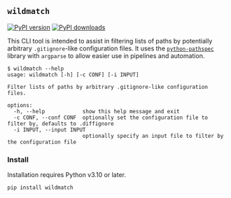 `wildmatch`
-----------

[![PyPI version](https://img.shields.io/pypi/v/wildmatch.svg?logo=pypi&style=flat-square)](https://pypi.org/project/wildmatch/)
[![PyPI downloads](https://img.shields.io/pypi/dm/wildmatch?style=flat-square)](https://pypistats.org/packages/wildmatch)



This CLI tool is intended to assist in filtering lists of paths by potentially arbitrary `.gitignore`-like configuration
files. It uses the [`python-pathspec`](https://github.com/cpburnz/python-path-specification) library with `argparse` to
allow easier use in pipelines and automation.
```shell
$ wildmatch --help
usage: wildmatch [-h] [-c CONF] [-i INPUT]

Filter lists of paths by arbitrary .gitignore-like configuration files.

options:
  -h, --help            show this help message and exit
  -c CONF, --conf CONF  optionally set the configuration file to filter by, defaults to .diffignore
  -i INPUT, --input INPUT
                        optionally specify an input file to filter by the configuration file
```

### Install

Installation requires Python v3.10 or later.
```
pip install wildmatch
```
